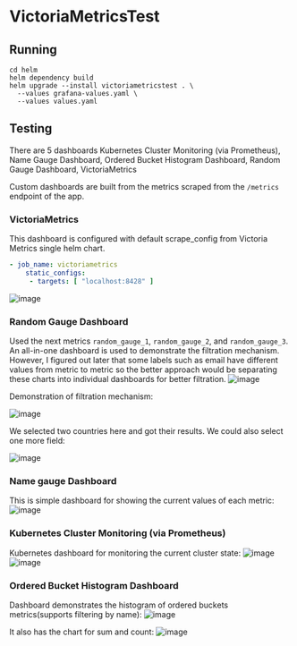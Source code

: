 # VictoriaMetricsTest
## Running
```
cd helm
helm dependency build
helm upgrade --install victoriametricstest . \
  --values grafana-values.yaml \
  --values values.yaml
```


## Testing
There are 5 dashboards Kubernetes Cluster Monitoring (via Prometheus), Name Gauge Dashboard, Ordered Bucket Histogram Dashboard, Random Gauge Dashboard, VictoriaMetrics

Custom dashboards are built from the metrics scraped from the `/metrics` endpoint of the app.
### VictoriaMetrics
This dashboard is configured with default scrape_config from Victoria Metrics single helm chart.
```yaml
- job_name: victoriametrics
    static_configs:
     - targets: [ "localhost:8428" ]
```
![image](https://github.com/user-attachments/assets/537d6d49-22ee-4fbe-aebd-35ff7e59fce6)

### Random Gauge Dashboard
Used the next metrics `random_gauge_1`, `random_gauge_2`, and `random_gauge_3`. An all-in-one dashboard is used to demonstrate the filtration mechanism. However, I figured out later that some labels such as email have different values from metric to metric so the better approach would be separating these charts into individual dashboards for better filtration.
![image](https://github.com/user-attachments/assets/8ff657e2-1d58-40a7-8c3e-099716920f96)

Demonstration of filtration mechanism:

![image](https://github.com/user-attachments/assets/99558091-dc63-4377-915d-030c6a38bc1f)

We selected two countries here and got their results. We could also select one more field:

![image](https://github.com/user-attachments/assets/d69fade0-eabd-414e-bf36-80ca4133e342)

### Name gauge Dashboard
This is simple dashboard for showing the current values of each metric:
![image](https://github.com/user-attachments/assets/22d4efeb-ac65-4cfb-90b6-7fa96986a321)

### Kubernetes Cluster Monitoring (via Prometheus)
Kubernetes dashboard for monitoring the current cluster state:
![image](https://github.com/user-attachments/assets/9a1f0b9b-fb51-411c-b2d3-de3e6e635aed)
![image](https://github.com/user-attachments/assets/4a9bace4-a772-43a9-b7fb-2dda56cb8751)

### Ordered Bucket Histogram Dashboard

Dashboard demonstrates the histogram of ordered buckets metrics(supports filtering by name):
![image](https://github.com/user-attachments/assets/4c6fad6f-f14f-4bc8-8f6d-4ea714ce2c4a)

It also has the chart for sum and count:
![image](https://github.com/user-attachments/assets/a938ee39-8b75-41d9-b30d-d8da406ca5d5)
